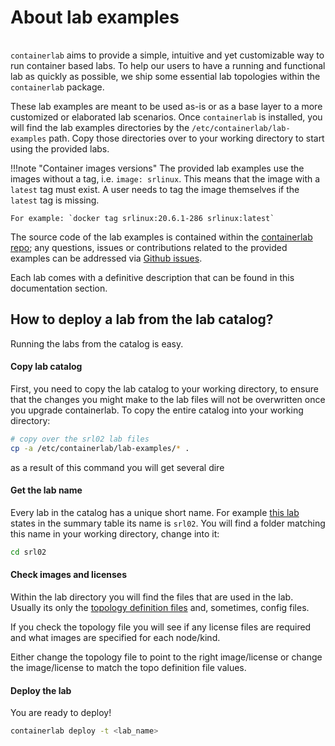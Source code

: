 # About lab examples
<center><div class="mxgraph" style="max-width:100%;border:1px solid transparent;" data-mxgraph="{&quot;page&quot;:4,&quot;zoom&quot;:1.5,&quot;highlight&quot;:&quot;#0000ff&quot;,&quot;nav&quot;:true,&quot;check-visible-state&quot;:true,&quot;resize&quot;:true,&quot;url&quot;:&quot;https://raw.githubusercontent.com/srl-wim/container-lab/diagrams/containerlab.drawio&quot;}"></div></center>
<script type="text/javascript" src="https://cdn.jsdelivr.net/gh/hellt/drawio-js@main/embed2.js" async></script>

`containerlab` aims to provide a simple, intuitive and yet customizable way to run container based labs. To help our users to have a running and functional lab as quickly as possible, we ship some essential lab topologies within the `containerlab` package.

These lab examples are meant to be used as-is or as a base layer to a more customized or elaborated lab scenarios. Once `containerlab` is installed, you will find the lab examples directories by the `/etc/containerlab/lab-examples` path.  Copy those directories over to your working directory to start using the provided labs.

!!!note "Container images versions"
    The provided lab examples use the images without a tag, i.e. `image: srlinux`. This means that the image with a `latest` tag must exist. A user needs to tag the image themselves if the `latest` tag is missing.

    For example: `docker tag srlinux:20.6.1-286 srlinux:latest`

The source code of the lab examples is contained within the [containerlab repo](https://github.com/srl-wim/container-lab/tree/master/lab-examples); any questions, issues or contributions related to the provided examples can be addressed via [Github issues](https://github.com/srl-wim/container-lab/issues).

Each lab comes with a definitive description that can be found in this documentation section.

## How to deploy a lab from the lab catalog?
Running the labs from the catalog is easy.

#### Copy lab catalog
First, you need to copy the lab catalog to your working directory, to ensure that the changes you might make to the lab files will not be overwritten once you upgrade containerlab. To copy the entire catalog into your working directory:

```bash
# copy over the srl02 lab files
cp -a /etc/containerlab/lab-examples/* .
```

as a result of this command you will get several dire

#### Get the lab name
Every lab in the catalog has a unique short name. For example [this lab](two-srls.md) states in the summary table its name is `srl02`. You will find a folder matching this name in your working directory, change into it:
```bash
cd srl02
```

#### Check images and licenses
Within the lab directory you will find the files that are used in the lab. Usually its only the [topology definition files](../manual/topo-def-file.md) and, sometimes, config files.

If you check the topology file you will see if any license files are required and what images are specified for each node/kind.

Either change the topology file to point to the right image/license or change the image/license to match the topo definition file values.

#### Deploy the lab
You are ready to deploy!

```bash
containerlab deploy -t <lab_name>
```